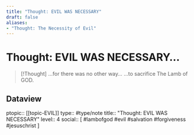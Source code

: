 ```yaml
---
title: "Thought: EVIL WAS NECESSARY"
draft: false
aliases:
- "Thought: The Necessity of Evil"
---
```

# Thought: EVIL WAS NECESSARY…
> [!Thought]
> …for there was no other way…
>…to sacrifice The Lamb of GOD.

## Dataview
ptopic:: [[topic-EVIL]]
type:: #type/note
title:: "Thought: EVIL WAS NECESSARY"
level:: 4
social:: [ #lambofgod #evil #salvation #forgiveness #jesuschrist ]